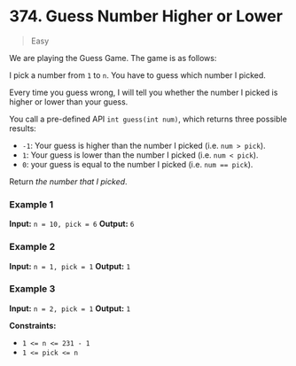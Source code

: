 # 374. Guess Number Higher or Lower

> Easy

We are playing the Guess Game. The game is as follows:

I pick a number from `1` to `n`. You have to guess which number I picked.

Every time you guess wrong, I will tell you whether the number I picked is higher or lower than your guess.

You call a pre-defined API `int guess(int num)`, which returns three possible results:

-   `-1`: Your guess is higher than the number I picked (i.e. `num > pick`).
-   `1`: Your guess is lower than the number I picked (i.e. `num < pick`).
-   `0`: your guess is equal to the number I picked (i.e. `num == pick`).

Return _the number that I picked_.

### Example 1

**Input:** `n = 10, pick = 6`
**Output:** `6`

### Example 2

**Input:** `n = 1, pick = 1`
**Output:** `1`

### Example 3

**Input:** `n = 2, pick = 1`
**Output:** `1`

**Constraints:**

-   `1 <= n <= 231 - 1`
-   `1 <= pick <= n`
